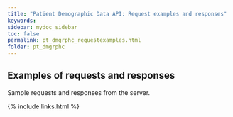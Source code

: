 ```yaml
---
title: "Patient Demographic Data API: Request examples and responses"
keywords: 
sidebar: mydoc_sidebar
toc: false
permalink: pt_dmgrphc_requestexamples.html
folder: pt_dmgrphc
---
```


## Examples of requests and responses

Sample requests and responses from the server.

{% include links.html %}